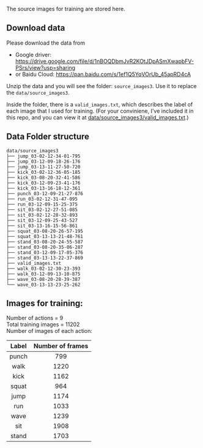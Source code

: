 The source images for training are stored here.

## Download data

Please download the data from
* Google driver: https://drive.google.com/file/d/1nBOQDbmJvR2KOtJDpASmXwapbFV-PSrs/view?usp=sharing
* or Baidu Cloud: https://pan.baidu.com/s/1ef1Q5YqVOrUb_45apRD4cA

Unzip the data and you will see the folder: `source_images3`. Use it to replace the `data/source_images3`.

Inside the folder, there is a `valid_images.txt`, which describes the label of each image that I used for training. (For your conviniene, I've included it in this repo, and you can view it at [data/source_images3/valid_images.txt](source_images3/valid_images.txt).)

## Data Folder structure

  ```
  data/source_images3
  ├── jump_03-02-12-34-01-795
  ├── jump_03-12-09-18-26-176
  ├── jump_03-13-11-27-50-720
  ├── kick_03-02-12-36-05-185
  ├── kick_03-08-20-32-41-586
  ├── kick_03-12-09-23-41-176
  ├── kick_03-13-16-18-12-361
  ├── punch_03-12-09-21-27-876
  ├── run_03-02-12-31-47-095
  ├── run_03-12-09-15-25-375
  ├── sit_03-02-12-27-51-085
  ├── sit_03-02-12-28-32-893
  ├── sit_03-12-09-25-43-527
  ├── sit_03-13-16-15-56-861
  ├── squat_03-08-20-26-57-195
  ├── squat_03-13-13-21-48-761
  ├── stand_03-08-20-24-55-587
  ├── stand_03-08-20-35-06-287
  ├── stand_03-12-09-17-05-376
  ├── stand_03-13-13-22-37-869
  ├── valid_images.txt
  ├── walk_03-02-12-30-23-393
  ├── walk_03-12-09-13-10-875
  ├── wave_03-08-20-28-39-387
  └── wave_03-13-13-23-25-262
  ```

## Images for training:

  Number of actions = 9  
  Total training images = 11202  
  Number of images of each action:  

  |Label|Number of frames|
  |:---:|:---:|
  punch|  799|  
  walk| 1220|  
  kick| 1162|  
  squat|  964|  
  jump| 1174|  
  run| 1033|  
  wave| 1239|  
  sit| 1908|  
  stand| 1703|  